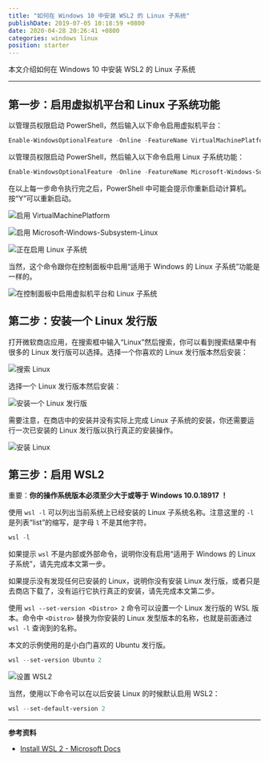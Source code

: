 ```yaml
---
title: "如何在 Windows 10 中安装 WSL2 的 Linux 子系统"
publishDate: 2019-07-05 10:18:59 +0800
date: 2020-04-28 20:26:41 +0800
categories: windows linux
position: starter
---
```


本文介绍如何在 Windows 10 中安装 WSL2 的 Linux 子系统

---

<div id="toc"></div>

## 第一步：启用虚拟机平台和 Linux 子系统功能

以管理员权限启动 PowerShell，然后输入以下命令启用虚拟机平台：

```powershell
Enable-WindowsOptionalFeature -Online -FeatureName VirtualMachinePlatform
```

以管理员权限启动 PowerShell，然后输入以下命令启用 Linux 子系统功能：

```powershell
Enable-WindowsOptionalFeature -Online -FeatureName Microsoft-Windows-Subsystem-Linux
```

在以上每一步命令执行完之后，PowerShell 中可能会提示你重新启动计算机。按“Y”可以重新启动。

![启用 VirtualMachinePlatform](/static/posts/2019-07-05-08-22-01.png)

![启用 Microsoft-Windows-Subsystem-Linux](/static/posts/2019-07-05-08-25-26.png)

![正在启用 Linux 子系统](/static/posts/2019-07-05-08-26-11.png)

当然，这个命令跟你在控制面板中启用“适用于 Windows 的 Linux 子系统”功能是一样的。

![在控制面板中启用虚拟机平台和 Linux 子系统](/static/posts/2019-07-05-08-53-22.png)

## 第二步：安装一个 Linux 发行版

打开微软商店应用，在搜索框中输入“Linux”然后搜索，你可以看到搜索结果中有很多的 Linux 发行版可以选择。选择一个你喜欢的 Linux 发行版本然后安装：

![搜索 Linux](/static/posts/2019-07-05-08-30-08.png)

选择一个 Linux 发行版本然后安装：

![安装一个 Linux 发行版](/static/posts/2019-07-05-08-31-34.png)

需要注意，在商店中的安装并没有实际上完成 Linux 子系统的安装，你还需要运行一次已安装的 Linux 发行版以执行真正的安装操作。

![安装 Linux](/static/posts/2019-07-05-09-26-03.png)

## 第三步：启用 WSL2

重要：**你的操作系统版本必须至少大于或等于 Windows 10.0.18917 ！**

使用 `wsl -l` 可以列出当前系统上已经安装的 Linux 子系统名称。注意这里的 `-l` 是列表“list”的缩写，是字母 `l` 不是其他字符。

```powershell
wsl -l
```

如果提示 `wsl` 不是内部或外部命令，说明你没有启用“适用于 Windows 的 Linux 子系统”，请先完成本文第一步。

如果提示没有发现任何已安装的 Linux，说明你没有安装 Linux 发行版，或者只是去商店下载了，没有运行它执行真正的安装，请先完成本文第二步。

使用 `wsl --set-version <Distro> 2` 命令可以设置一个 Linux 发行版的 WSL 版本。命令中 `<Distro>` 替换为你安装的 Linux 发型版本的名称，也就是前面通过 `wsl -l` 查询到的名称。

本文的示例使用的是小白门喜欢的 Ubuntu 发行版。

```powershell
wsl --set-version Ubuntu 2
```

![设置 WSL2](/static/posts/2019-07-05-10-12-35.png)

当然，使用以下命令可以在以后安装 Linux 的时候默认启用 WSL2：

```powershell
wsl --set-default-version 2
```

---

**参考资料**

- [Install WSL 2 - Microsoft Docs](https://docs.microsoft.com/en-us/windows/wsl/wsl2-install)
